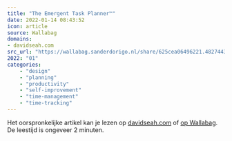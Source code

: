 ```yaml
---
title: "The Emergent Task Planner™"
date: 2022-01-14 08:43:52
icon: article
source: Wallabag
domains:
- davidseah.com
src_url: "https://wallabag.sanderdorigo.nl/share/625cea06496221.48274431"
2022: "01"
categories:
    - "design"
    - "planning"
    - "productivity"
    - "self-improvement"
    - "time-management"
    - "time-tracking"
---
```

Het oorspronkelijke artikel kan je lezen op [davidseah.com](https://davidseah.com/node/the-emergent-task-planner/) of [op Wallabag](https://wallabag.sanderdorigo.nl/share/625cea06496221.48274431). De leestijd is ongeveer 2 minuten.